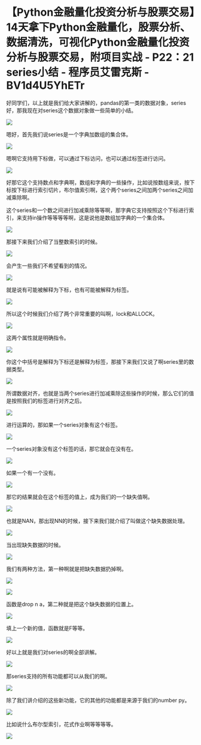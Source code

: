 # 【Python金融量化投资分析与股票交易】14天拿下Python金融量化，股票分析、数据清洗，可视化Python金融量化投资分析与股票交易，附项目实战 - P22：21 series小结 - 程序员艾雷克斯 - BV1d4U5YhETr

好同学们，以上就是我们给大家讲解的，pandas的第一类的数据对象，series好，那我现在对series这个数据对象做一些简单的小结。



![](img/c6da8fe6917cc2566c10cbd2f454be0f_1.png)

嗯好，首先我们说series是一个字典加数组的集合体。

![](img/c6da8fe6917cc2566c10cbd2f454be0f_3.png)

嗯啊它支持用下标做，可以通过下标访问，也可以通过标签进行访问。

![](img/c6da8fe6917cc2566c10cbd2f454be0f_5.png)

好那它这个支持数点和字典啊，数组和字典的一些操作，比如说按数组来说，按下标按下标进行索引切片，布尔值索引啊，这个两个series之间加两个series之间加减乘除啊。

这个series和一个数之间进行加减乘除等等啊，那字典它支持按照这个下标进行索引，来支持in操作等等等等啊，这是说他是数组加字典的一个集合体。



![](img/c6da8fe6917cc2566c10cbd2f454be0f_7.png)

那接下来我们介绍了当整数索引的时候。

![](img/c6da8fe6917cc2566c10cbd2f454be0f_9.png)

会产生一些我们不希望看到的情况。

![](img/c6da8fe6917cc2566c10cbd2f454be0f_11.png)

就是说有可能被解释为下标，也有可能被解释为标签。

![](img/c6da8fe6917cc2566c10cbd2f454be0f_13.png)

所以这个时候我们介绍了两个非常重要的叫啊，lock和ALLOCK。

![](img/c6da8fe6917cc2566c10cbd2f454be0f_15.png)

这两个属性就是明确指令。

![](img/c6da8fe6917cc2566c10cbd2f454be0f_17.png)

你这个中括号是解释为下标还是解释为标签，那接下来我们又说了啊series里的数据类型。

![](img/c6da8fe6917cc2566c10cbd2f454be0f_19.png)

所谓数据对齐，也就是当两个series进行加减乘除这些操作的时候，那么它们的值是按照我们的标签进行对齐之后。



![](img/c6da8fe6917cc2566c10cbd2f454be0f_21.png)

进行运算的，那如果一个series对象有这个标签。

![](img/c6da8fe6917cc2566c10cbd2f454be0f_23.png)

一个series对象没有这个标签的话，那它就会在没有在。

![](img/c6da8fe6917cc2566c10cbd2f454be0f_25.png)

如果一个有一个没有。

![](img/c6da8fe6917cc2566c10cbd2f454be0f_27.png)

那它的结果就会在这个标签的值上，成为我们的一个缺失值啊。

![](img/c6da8fe6917cc2566c10cbd2f454be0f_29.png)

也就是NAN，那出现NN的时候，接下来我们就介绍了叫做这个缺失数据处理。

![](img/c6da8fe6917cc2566c10cbd2f454be0f_31.png)

当出现缺失数据的时候。

![](img/c6da8fe6917cc2566c10cbd2f454be0f_33.png)

我们有两种方法，第一种啊就是把缺失数据扔掉啊。

![](img/c6da8fe6917cc2566c10cbd2f454be0f_35.png)

![](img/c6da8fe6917cc2566c10cbd2f454be0f_36.png)

函数是drop n a，第二种就是把这个缺失数据的位置上。

![](img/c6da8fe6917cc2566c10cbd2f454be0f_38.png)

填上一个新的值，函数就是F等等。

![](img/c6da8fe6917cc2566c10cbd2f454be0f_40.png)

好以上就是我们对series的啊全部讲解。

![](img/c6da8fe6917cc2566c10cbd2f454be0f_42.png)

那series支持的所有功能都可以从我们的啊。

![](img/c6da8fe6917cc2566c10cbd2f454be0f_44.png)

除了我们讲介绍的这些新功能，它的其他的功能都是来源于我们的number py。

![](img/c6da8fe6917cc2566c10cbd2f454be0f_46.png)

比如说什么布尔型索引，花式作业啊等等等等。

![](img/c6da8fe6917cc2566c10cbd2f454be0f_48.png)